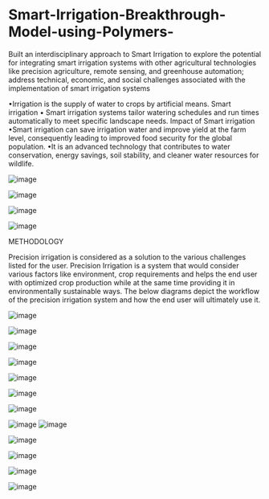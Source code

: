 # Smart-Irrigation-Breakthrough-Model-using-Polymers-
Built an interdisciplinary approach to Smart Irrigation to explore the potential for integrating smart irrigation systems with other agricultural technologies like precision agriculture, remote sensing, and greenhouse automation; address technical, economic, and social challenges associated with the implementation of smart irrigation systems
 
•Irrigation is the supply of water to crops by artificial means.
Smart irrigation
• Smart irrigation systems tailor watering schedules and run times automatically to meet
specific landscape needs.
Impact of Smart irrigation
•Smart irrigation can save irrigation water and improve yield at the farm level, consequently
leading to improved food security for the global population.
•It is an advanced technology that contributes to water conservation, energy savings, soil
stability, and cleaner water resources for wildlife.

![image](https://github.com/erkhushigupta/Smart-Irrigation-Breakthrough-Model-using-Polymers-/assets/139675402/563e690e-1bcd-4c4b-a733-2670244aaeab)

![image](https://github.com/erkhushigupta/Smart-Irrigation-Breakthrough-Model-using-Polymers-/assets/139675402/11c8680b-fea0-44bd-af98-c93a2c377c23)

![image](https://github.com/erkhushigupta/Smart-Irrigation-Breakthrough-Model-using-Polymers-/assets/139675402/aabd2684-f318-4d5d-91cb-f7f4df3bc88b)

![image](https://github.com/erkhushigupta/Smart-Irrigation-Breakthrough-Model-using-Polymers-/assets/139675402/c1b074be-500c-4fa3-b603-26eaa0cc634c)

METHODOLOGY

Precision irrigation is considered as a solution to the various challenges listed for the user.
Precision Irrigation is a system that would consider various factors like environment, crop
requirements and helps the end user with optimized crop production while at the same time
providing it in environmentally sustainable ways. The below diagrams depict the workflow
of the precision irrigation system and how the end user will ultimately use it.

![image](https://github.com/erkhushigupta/Smart-Irrigation-Breakthrough-Model-using-Polymers-/assets/139675402/6ccc5abc-97f1-4efe-adfa-81fcdf2568df)

![image](https://github.com/erkhushigupta/Smart-Irrigation-Breakthrough-Model-using-Polymers-/assets/139675402/67cfa851-9f36-4e62-8566-939e9efc7ece)

![image](https://github.com/erkhushigupta/Smart-Irrigation-Breakthrough-Model-using-Polymers-/assets/139675402/543e8d5b-8b91-4876-8cc4-a7e7c92ac671)

![image](https://github.com/erkhushigupta/Smart-Irrigation-Breakthrough-Model-using-Polymers-/assets/139675402/55c7d190-e37e-4820-8176-8ea582c2ead0)

![image](https://github.com/erkhushigupta/Smart-Irrigation-Breakthrough-Model-using-Polymers-/assets/139675402/ae3764ae-2674-465d-8147-58cbca748e87)

![image](https://github.com/erkhushigupta/Smart-Irrigation-Breakthrough-Model-using-Polymers-/assets/139675402/bf92a905-e839-432e-8047-0c4b238c21b2)

![image](https://github.com/erkhushigupta/Smart-Irrigation-Breakthrough-Model-using-Polymers-/assets/139675402/c2b06903-7ba1-4fc9-9869-e5a5bfd1c738)

![image](https://github.com/erkhushigupta/Smart-Irrigation-Breakthrough-Model-using-Polymers-/assets/139675402/03ec6a3a-5dab-46f3-9686-2d814d4004ce)
![image](https://github.com/erkhushigupta/Smart-Irrigation-Breakthrough-Model-using-Polymers-/assets/139675402/d5e96ab4-2268-4659-8fa2-aa579e0e316c)

 ![image](https://github.com/erkhushigupta/Smart-Irrigation-Breakthrough-Model-using-Polymers-/assets/139675402/45cb4914-a09f-4e37-a2b3-79b887a080c3)

![image](https://github.com/erkhushigupta/Smart-Irrigation-Breakthrough-Model-using-Polymers-/assets/139675402/2eb6fe8e-6688-4cd3-95d5-d9428549a114)

![image](https://github.com/erkhushigupta/Smart-Irrigation-Breakthrough-Model-using-Polymers-/assets/139675402/60de4d67-6cbe-4b8d-9b0e-ead248e20e57)

![image](https://github.com/erkhushigupta/Smart-Irrigation-Breakthrough-Model-using-Polymers-/assets/139675402/c4aaad5a-a1e3-4672-951c-66cc4148d8a2)



















  


